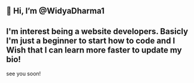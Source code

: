 👋 Hi, I’m @WidyaDharma1
-
I'm interest being a website developers. Basicly I'm just a beginner to start how to code and I Wish that I can learn more faster to update my bio!
-
see you soon!

<!---
WidyaDharma1/WidyaDharma1 is a ✨ special ✨ repository because its `README.md` (this file) appears on your GitHub profile.
You can click the Preview link to take a look at your changes.
--->
